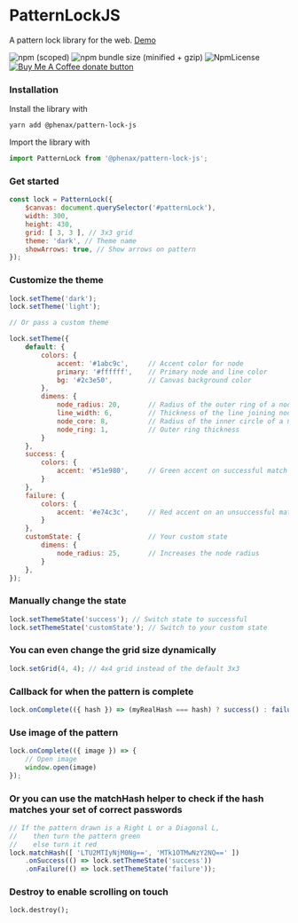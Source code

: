 # PatternLockJS
A pattern lock library for the web. [Demo](https://phenax.github.io/pattern-lock-js/)


![npm (scoped)](https://img.shields.io/npm/v/@phenax/pattern-lock-js.svg?style=flat-square)
![npm bundle size (minified + gzip)](https://img.shields.io/bundlephobia/minzip/@phenax/pattern-lock-js.svg?style=flat-square)
![NpmLicense](https://img.shields.io/npm/l/@phenax/pattern-lock-js.svg?style=flat-square)
<a href="https://www.buymeacoffee.com/phenax"><img src="https://img.shields.io/badge/buy%20me%20a%20coffee-donate-yellow.svg?style=flat-square" alt="Buy Me A Coffee donate button" /></a>



### Installation

Install the library with
```bash
yarn add @phenax/pattern-lock-js
```

Import the library with
```js
import PatternLock from '@phenax/pattern-lock-js';
```

### Get started
```javascript
const lock = PatternLock({
    $canvas: document.querySelector('#patternLock'),
    width: 300,
    height: 430,
    grid: [ 3, 3 ], // 3x3 grid
    theme: 'dark', // Theme name
    showArrows: true, // Show arrows on pattern
});
```

### Customize the theme
```javascript
lock.setTheme('dark');
lock.setTheme('light');

// Or pass a custom theme

lock.setTheme({
    default: {
        colors: {
            accent: '#1abc9c',     // Accent color for node
            primary: '#ffffff',    // Primary node and line color
            bg: '#2c3e50',         // Canvas background color
        },
        dimens: {
            node_radius: 20,       // Radius of the outer ring of a node
            line_width: 6,         // Thickness of the line joining nodes
            node_core: 8,          // Radius of the inner circle of a node
            node_ring: 1,          // Outer ring thickness
        }
    },
    success: {
		colors: {
			accent: '#51e980',     // Green accent on successful match
		}
	},
	failure: {
		colors: {
			accent: '#e74c3c',     // Red accent on an unsuccessful match
		}
    },
    customState: {                 // Your custom state
        dimens: {
            node_radius: 25,       // Increases the node radius
        }
    },
});
```

### Manually change the state
```javascript
lock.setThemeState('success'); // Switch state to successful
lock.setThemeState('customState'); // Switch to your custom state
```

### You can even change the grid size dynamically
```javascript
lock.setGrid(4, 4); // 4x4 grid instead of the default 3x3
```

### Callback for when the pattern is complete
```javascript
lock.onComplete(({ hash }) => (myRealHash === hash) ? success() : failure());
```

### Use image of the pattern
```javascript
lock.onComplete(({ image }) => {
    // Open image
    window.open(image)
});
```

### Or you can use the matchHash helper to check if the hash matches your set of correct passwords
```javascript
// If the pattern drawn is a Right L or a Diagonal L,
//    then turn the pattern green
//    else turn it red
lock.matchHash([ 'LTU2MTIyNjM0Ng==', 'MTk1OTMwNzY2NQ==' ])
    .onSuccess(() => lock.setThemeState('success'))
    .onFailure(() => lock.setThemeState('failure'));
```

### Destroy to enable scrolling on touch

```
lock.destroy();
```

<br />
